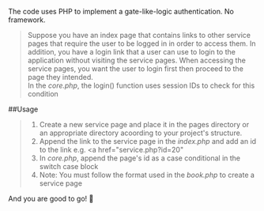 The code uses PHP to implement a gate-like-logic authentication. No framework.
>Suppose you have an index page that contains links to other service pages that
>require the user to be logged in in order to access them. In addition, you have a login link that 
>a user can use to login to the application without visiting the service pages.
>When accessing the service pages, you want the user to login first then proceed 
>to the page they intended.   
In the *core.php*, the login() function uses session IDs to check for this condition

##Usage
>1. Create a new service page and place it in the pages directory or an appropriate directory acoording to your project's structure.    
>2. Append the link to the service page in the *index.php* and add an id to the link
>e.g. <a href="service.php?id=20"
>3. In _core.php_, append the page's id as a case conditional in the switch case block
>4. Note: You must follow the format used in the *book.php* to create a service page

And you are good to go! :rocket: